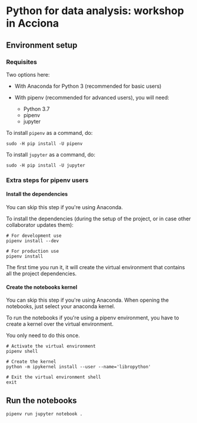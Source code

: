 # Python for data analysis: workshop in Acciona

## Environment setup

### Requisites

Two options here:

* With Anaconda for Python 3 (recommended for basic users)
* With pipenv (recommended for advanced users), you will need:

  * Python 3.7
  * pipenv
  * jupyter

To install `pipenv` as a command, do:

```
sudo -H pip install -U pipenv
```

To install `jupyter` as a command, do:

```
sudo -H pip install -U jupyter
```

### Extra steps for pipenv users

#### Install the dependencies

You can skip this step if you're using Anaconda.

To install the dependencies (during the setup of the project, or in case other collaborator updates them):

```
# For development use
pipenv install --dev

# For production use
pipenv install
```

The first time you run it, it will create the virtual environment that contains all the project dependencies.

#### Create the notebooks kernel

You can skip this step if you're using Anaconda. When opening the notebooks, just select your anaconda kernel.

To run the notebooks if you're using a pipenv environment, you have to create a kernel over the virtual environment.

You only need to do this once.

```
# Activate the virtual environment
pipenv shell

# Create the kernel
python -m ipykernel install --user --name='libropython'

# Exit the virtual environment shell
exit
```

## Run the notebooks

```
pipenv run jupyter notebook .
```
